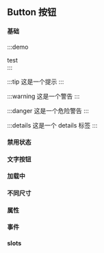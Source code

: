 ## Button 按钮
#### 基础
:::demo
  <div>test</div>
:::

<template>
  <div class="card-wrap">
    <div class="card">{{ title }}</div>
    <cc-button type="primary" @click="onClick">点击</cc-button>
  </div>
</template>

<script setup>
import { ref, getCurrentInstance } from 'vue'
// import { CcButton } from 'uninterest'

const title = ref('vuepress-plugin-demoblock-plus')

const instance = getCurrentInstance()

const onClick = () => {
  instance.appContext.config.globalProperties.$message.success('消息')
}
</script>


:::tip
这是一个提示
:::

:::warning
这是一个警告
:::

:::danger
这是一个危险警告
:::

:::details
这是一个 details 标签
:::

#### 禁用状态
#### 文字按钮
#### 加载中
#### 不同尺寸
#### 属性
#### 事件
#### slots
